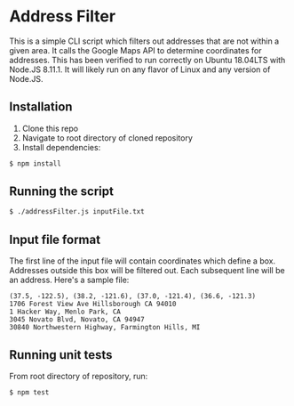 # Address Filter

This is a simple CLI script which filters out addresses that are not within a given area. It calls the Google Maps API to determine coordinates for addresses. 
This has been verified to run correctly on Ubuntu 18.04LTS with Node.JS 8.11.1. It will likely run on any flavor of Linux and any version of Node.JS.

## Installation

1. Clone this repo
2. Navigate to root directory of cloned repository
3. Install dependencies:
```bash
$ npm install
```

## Running the script

```bash
$ ./addressFilter.js inputFile.txt
```

## Input file format
The first line of the input file will contain coordinates which define a box. Addresses outside this box will be filtered out.
Each subsequent line will be an address. Here's a sample file:

```
(37.5, -122.5), (38.2, -121.6), (37.0, -121.4), (36.6, -121.3)
1706 Forest View Ave Hillsborough CA 94010
1 Hacker Way, Menlo Park, CA
3045 Novato Blvd, Novato, CA 94947
30840 Northwestern Highway, Farmington Hills, MI
```

## Running unit tests

From root directory of repository, run:
```bash
$ npm test
```